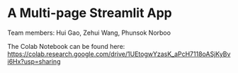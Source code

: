 # A Multi-page Streamlit App

Team members: Hui Gao, Zehui Wang, Phunsok Norboo

The Colab Notebook can be found here:
https://colab.research.google.com/drive/1UEtogwYzasK_aPcH7118oASjKyBvi6Hx?usp=sharing
